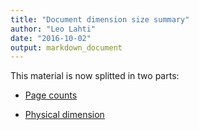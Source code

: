 ```yaml
---
title: "Document dimension size summary"
author: "Leo Lahti"
date: "2016-10-02"
output: markdown_document
---
```


This material is now splitted in two parts:

  * [Page counts](pagecount.md)

  * [Physical dimension](dimension.md)


